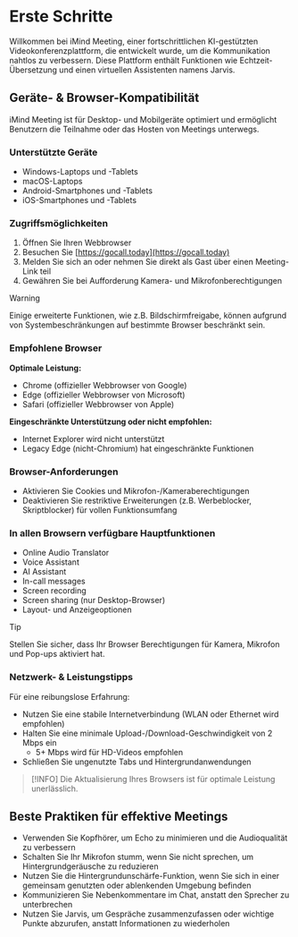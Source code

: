 # Erste Schritte

Willkommen bei iMind Meeting, einer fortschrittlichen KI-gestützten Videokonferenzplattform, die entwickelt wurde, um die Kommunikation nahtlos zu verbessern. Diese Plattform enthält Funktionen wie Echtzeit-Übersetzung und einen virtuellen Assistenten namens Jarvis.

## Geräte- & Browser-Kompatibilität

iMind Meeting ist für Desktop- und Mobilgeräte optimiert und ermöglicht Benutzern die Teilnahme oder das Hosten von Meetings unterwegs.

### Unterstützte Geräte

- Windows-Laptops und -Tablets
- macOS-Laptops
- Android-Smartphones und -Tablets
- iOS-Smartphones und -Tablets

### Zugriffsmöglichkeiten

1. Öffnen Sie Ihren Webbrowser
2. Besuchen Sie [https://gocall.today](https://gocall.today)
3. Melden Sie sich an oder nehmen Sie direkt als Gast über einen Meeting-Link teil
4. Gewähren Sie bei Aufforderung Kamera- und Mikrofonberechtigungen

> [!WARNING]
> Einige erweiterte Funktionen, wie z.B. Bildschirmfreigabe, können aufgrund von Systembeschränkungen auf bestimmte Browser beschränkt sein.

### Empfohlene Browser

**Optimale Leistung:**

- Chrome (offizieller Webbrowser von Google)
- Edge (offizieller Webbrowser von Microsoft)
- Safari (offizieller Webbrowser von Apple)

**Eingeschränkte Unterstützung oder nicht empfohlen:**

- Internet Explorer wird nicht unterstützt
- Legacy Edge (nicht-Chromium) hat eingeschränkte Funktionen

### Browser-Anforderungen

- Aktivieren Sie Cookies und Mikrofon-/Kameraberechtigungen
- Deaktivieren Sie restriktive Erweiterungen (z.B. Werbeblocker, Skriptblocker) für vollen Funktionsumfang

### In allen Browsern verfügbare Hauptfunktionen

- Online Audio Translator
- Voice Assistant
- AI Assistant
- In-call messages
- Screen recording
- Screen sharing (nur Desktop-Browser)
- Layout- und Anzeigeoptionen

> [!TIP]
> Stellen Sie sicher, dass Ihr Browser Berechtigungen für Kamera, Mikrofon und Pop-ups aktiviert hat.

### Netzwerk- & Leistungstipps

Für eine reibungslose Erfahrung:

- Nutzen Sie eine stabile Internetverbindung (WLAN oder Ethernet wird empfohlen)
- Halten Sie eine minimale Upload-/Download-Geschwindigkeit von 2 Mbps ein
  - 5+ Mbps wird für HD-Videos empfohlen
- Schließen Sie ungenutzte Tabs und Hintergrundanwendungen

> [!INFO]
> Die Aktualisierung Ihres Browsers ist für optimale Leistung unerlässlich.

## Beste Praktiken für effektive Meetings

- Verwenden Sie Kopfhörer, um Echo zu minimieren und die Audioqualität zu verbessern
- Schalten Sie Ihr Mikrofon stumm, wenn Sie nicht sprechen, um Hintergrundgeräusche zu reduzieren
- Nutzen Sie die Hintergrundunschärfe-Funktion, wenn Sie sich in einer gemeinsam genutzten oder ablenkenden Umgebung befinden
- Kommunizieren Sie Nebenkommentare im Chat, anstatt den Sprecher zu unterbrechen
- Nutzen Sie Jarvis, um Gespräche zusammenzufassen oder wichtige Punkte abzurufen, anstatt Informationen zu wiederholen